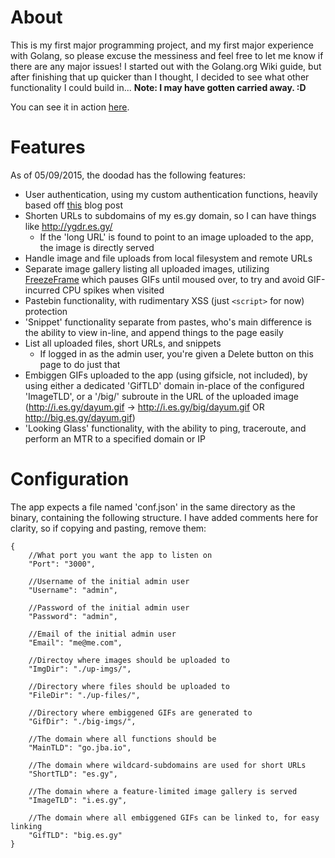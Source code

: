 # About

This is my first major programming project, and my first major experience with Golang, so please excuse the messiness and feel free to let me know if there are any major issues!
I started out with the Golang.org Wiki guide, but after finishing that up quicker than I thought, I decided to see what other functionality I could build in...
**Note: I may have gotten carried away. :D**

You can see it in action [here](http://go.jba.io).

# Features
As of 05/09/2015, the doodad has the following features:
- User authentication, using my custom authentication functions, heavily based off [this](http://mschoebel.info/2014/03/09/snippet-golang-webapp-login-logout.html) blog post
- Shorten URLs to subdomains of my es.gy domain, so I can have things like http://ygdr.es.gy/
    - If the 'long URL' is found to point to an image uploaded to the app, the image is directly served 
- Handle image and file uploads from local filesystem and remote URLs
- Separate image gallery listing all uploaded images, utilizing [FreezeFrame](http://freezeframe.chrisantonellis.com/) which pauses GIFs until moused over, to try and avoid GIF-incurred CPU spikes when visited
- Pastebin functionality, with rudimentary XSS (just `<script>` for now) protection
- 'Snippet' functionality separate from pastes, who's main difference is the ability to view in-line, and append things to the page easily
- List all uploaded files, short URLs, and snippets
    - If logged in as the admin user, you're given a Delete button on this page to do just that
- Embiggen GIFs uploaded to the app (using gifsicle, not included), by using either a dedicated 'GifTLD' domain in-place of the configured 'ImageTLD', or a '/big/' subroute in the URL of the uploaded image (http://i.es.gy/dayum.gif -> http://i.es.gy/big/dayum.gif OR http://big.es.gy/dayum.gif)
- 'Looking Glass' functionality, with the ability to ping, traceroute, and perform an MTR to a specified domain or IP


# Configuration

The app expects a file named 'conf.json' in the same directory as the binary, containing the following structure.
I have added comments here for clarity, so if copying and pasting, remove them: 
```
{
	//What port you want the app to listen on
	"Port": "3000",

	//Username of the initial admin user
    "Username": "admin",

    //Password of the initial admin user
    "Password": "admin",

    //Email of the initial admin user
    "Email": "me@me.com",

    //Directoy where images should be uploaded to
    "ImgDir": "./up-imgs/",

    //Directory where files should be uploaded to
    "FileDir": "./up-files/",

    //Directory where embiggened GIFs are generated to
    "GifDir": "./big-imgs/",

    //The domain where all functions should be
    "MainTLD": "go.jba.io",

    //The domain where wildcard-subdomains are used for short URLs
    "ShortTLD": "es.gy",

    //The domain where a feature-limited image gallery is served
    "ImageTLD": "i.es.gy",

    //The domain where all embiggened GIFs can be linked to, for easy linking
    "GifTLD": "big.es.gy"
}
```